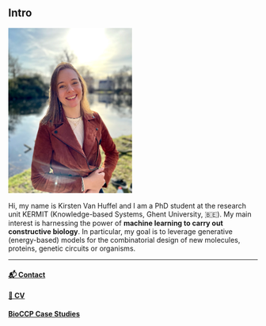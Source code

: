 ## Intro

<p align="left">
  <img src="images/IMG_0678.jpg" width="250"/>
</p>

Hi, my name is Kirsten Van Huffel and I am a PhD student at the research unit KERMIT (Knowledge-based Systems, Ghent University, 🇧🇪). My main interest is harnessing the power of **machine learning to carry out constructive biology**. In particular, my goal is to leverage generative (energy-based) models for the combinatorial design of new molecules, proteins, genetic circuits or organisms.

 
  ------------------

#### [📬  Contact](https://kirstvh.github.io/contact)
#### [📃  CV](https://kirstvh.github.io/contact)
#### [BioCCP Case Studies](https://kirstvh.github.io/BioCCP_Case_Study_html)
 
